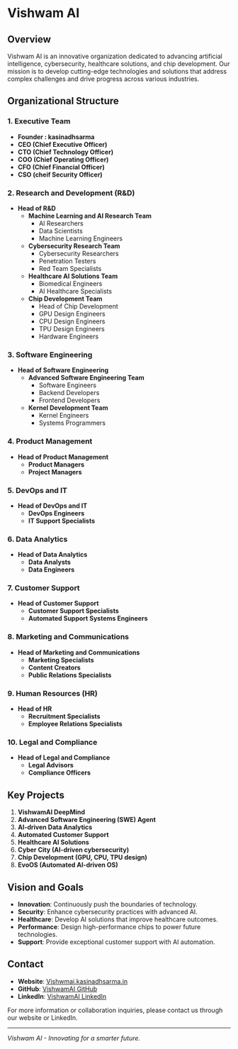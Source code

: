 # Vishwam AI

## Overview

Vishwam AI is an innovative organization dedicated to advancing artificial intelligence, cybersecurity, healthcare solutions, and chip development. Our mission is to develop cutting-edge technologies and solutions that address complex challenges and drive progress across various industries.

## Organizational Structure

### 1. Executive Team
- **Founder : kasinadhsarma**
- **CEO (Chief Executive Officer)**
- **CTO (Chief Technology Officer)**
- **COO (Chief Operating Officer)**
- **CFO (Chief Financial Officer)**
- **CSO (cheif Security Officer)**

### 2. Research and Development (R&D)
- **Head of R&D**
  - **Machine Learning and AI Research Team**
    - AI Researchers
    - Data Scientists
    - Machine Learning Engineers
  - **Cybersecurity Research Team**
    - Cybersecurity Researchers
    - Penetration Testers
    - Red Team Specialists
  - **Healthcare AI Solutions Team**
    - Biomedical Engineers
    - AI Healthcare Specialists
  - **Chip Development Team**
    - Head of Chip Development
    - GPU Design Engineers
    - CPU Design Engineers
    - TPU Design Engineers
    - Hardware Engineers

### 3. Software Engineering
- **Head of Software Engineering**
  - **Advanced Software Engineering Team**
    - Software Engineers
    - Backend Developers
    - Frontend Developers
  - **Kernel Development Team**
    - Kernel Engineers
    - Systems Programmers

### 4. Product Management
- **Head of Product Management**
  - **Product Managers**
  - **Project Managers**

### 5. DevOps and IT
- **Head of DevOps and IT**
  - **DevOps Engineers**
  - **IT Support Specialists**

### 6. Data Analytics
- **Head of Data Analytics**
  - **Data Analysts**
  - **Data Engineers**

### 7. Customer Support
- **Head of Customer Support**
  - **Customer Support Specialists**
  - **Automated Support Systems Engineers**

### 8. Marketing and Communications
- **Head of Marketing and Communications**
  - **Marketing Specialists**
  - **Content Creators**
  - **Public Relations Specialists**

### 9. Human Resources (HR)
- **Head of HR**
  - **Recruitment Specialists**
  - **Employee Relations Specialists**

### 10. Legal and Compliance
- **Head of Legal and Compliance**
  - **Legal Advisors**
  - **Compliance Officers**

## Key Projects

1. **VishwamAI DeepMind**
2. **Advanced Software Engineering (SWE) Agent**
3. **AI-driven Data Analytics**
4. **Automated Customer Support**
5. **Healthcare AI Solutions**
6. **Cyber City (AI-driven cybersecurity)**
7. **Chip Development (GPU, CPU, TPU design)**
8. **EvoOS (Automated AI-driven OS)**

## Vision and Goals

- **Innovation**: Continuously push the boundaries of technology.
- **Security**: Enhance cybersecurity practices with advanced AI.
- **Healthcare**: Develop AI solutions that improve healthcare outcomes.
- **Performance**: Design high-performance chips to power future technologies.
- **Support**: Provide exceptional customer support with AI automation.

## Contact

- **Website**: [Vishwmai.kasinadhsarma.in](http://vishwamai.kasinadhsarma.in)
- **GitHub**: [VishwamAI GitHub](https://github.com/VishwamAI)
- **LinkedIn**: [VishwamAI LinkedIn](https://www.linkedin.com/company/vishwamai)

For more information or collaboration inquiries, please contact us through our website or LinkedIn.

---

_Vishwam AI - Innovating for a smarter future._
